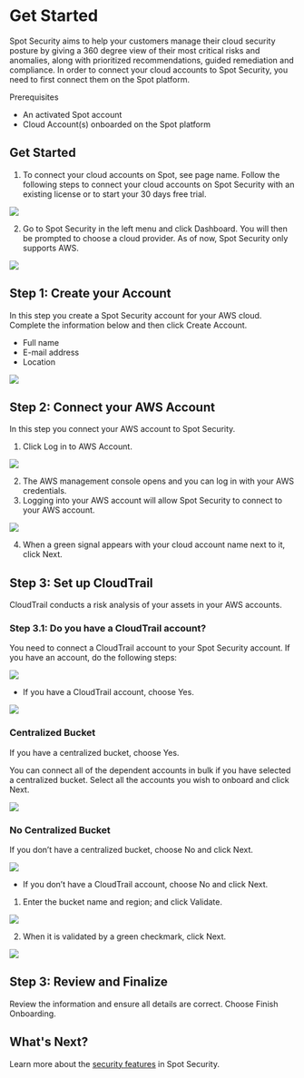 <meta name="robots" content="noindex">

# Get Started

Spot Security aims to help your customers manage their cloud security posture by giving a 360 degree view of their most critical risks and anomalies, along with prioritized recommendations, guided remediation and compliance. In order to connect your cloud accounts to Spot Security, you need to first connect them on the Spot platform.

Prerequisites
* An activated Spot account
* Cloud Account(s) onboarded on the Spot platform

## Get Started

1. To connect your cloud accounts on Spot, see page name. Follow the following steps to connect your cloud accounts on Spot Security with an existing license or to start your 30 days free trial.

<img src="/spot-security/_media/getting-started-a.png" />

2. Go to Spot Security in the left menu and click Dashboard. You will then be prompted to choose a cloud provider. As of now, Spot Security only supports AWS.

<img src="/spot-security/_media/getting-started-b.png" />

## Step 1: Create your Account

In this step you create a Spot Security account for your AWS cloud. Complete the information below and then click Create Account.
* Full name
* E-mail address
* Location

<img src="/spot-security/_media/getting-started-c.png" />

## Step 2: Connect your AWS Account
In this step you connect your AWS account to Spot Security.
1. Click Log in to AWS Account.

<img src="/spot-security/_media/getting-started-d.png" />

2. The AWS management console opens and you can log in with your AWS credentials.
3. Logging into your AWS account will allow Spot Security to connect to your AWS account.

<img src="/spot-security/_media/getting-started-e.png" />

4. When a green signal appears with your cloud account name next to it, click Next.

## Step 3: Set up CloudTrail

CloudTrail conducts a risk analysis of your assets in your AWS accounts.

### Step 3.1: Do you have a CloudTrail account?

You need to connect a CloudTrail account to your Spot Security account. If you have an account, do the following steps:

<img src="/spot-security/_media/getting-started-f.png" />

  * If you have a CloudTrail account, choose Yes.

<img src="/spot-security/_media/getting-started-g.png" />

### Centralized Bucket

If you have a centralized bucket, choose Yes.

You can connect all of the dependent accounts in bulk if you have selected a centralized bucket. Select all the accounts you wish to onboard and click Next.

<img src="/spot-security/_media/getting-started-h.png" />

### No Centralized Bucket

If you don’t have a centralized bucket, choose No and click Next.

<img src="/spot-security/_media/getting-started-i.png" />

  * If you don’t have a CloudTrail account, choose No and click Next.

1. Enter the bucket name and region; and click Validate.

<img src="/spot-security/_media/getting-started-j.png" />

2. When it is validated by a green checkmark, click Next.

<img src="/spot-security/_media/getting-started-k.png" />

## Step 3: Review and Finalize

Review the information and ensure all details are correct. Choose Finish Onboarding.

## What's Next?

Learn more about the [security features](spot-security/features/) in Spot Security.
